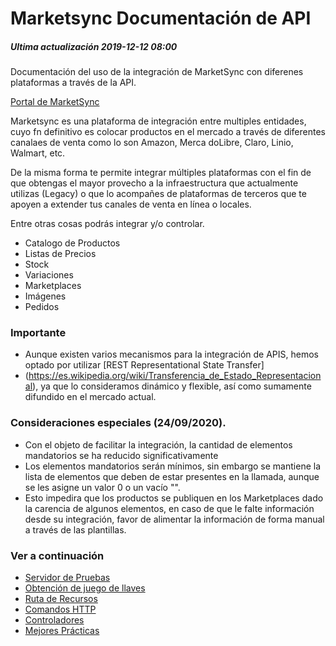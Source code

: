 # Marketsync Documentación de API 
##### Ultima actualización 2019-12-12 08:00
Documentación del uso de la integración de MarketSync con diferenes plataformas a través de la API.

[Portal de MarketSync](https://marketsync.mx)

Marketsync es una plataforma de integración entre multiples entidades, cuyo fn definitivo es colocar productos en el mercado a través de diferentes canalaes de venta como lo son Amazon, Merca doLibre, Claro, Linio, Walmart, etc.

De la misma forma te permite integrar múltiples plataformas con el fin de que obtengas el mayor provecho a la infraestructura 
que actualmente utilizas (Legacy) o que lo acompañes de plataformas de terceros que te apoyen a extender tus canales de venta 
en línea o locales.

Entre otras cosas podrás integrar y/o controlar.

- Catalogo de Productos
- Listas de Precios
- Stock
- Variaciones
- Marketplaces
- Imágenes
- Pedidos
  

### Importante
- Aunque existen varios mecanismos para la integración de APIS, hemos optado por utilizar [REST Representational State Transfer]
- (https://es.wikipedia.org/wiki/Transferencia_de_Estado_Representacional), ya que lo consideramos dinámico y flexible, así como sumamente difundido en el mercado actual. 

### Consideraciones especiales (24/09/2020).
- Con el objeto de facilitar la integración, la cantidad de elementos mandatorios se ha reducido significativamente
- Los elementos mandatorios serán mínimos, sin embargo se mantiene la lista de elementos que deben de estar presentes en la llamada, aunque se les asigne un valor 0 o un vacío "".
- Esto impedira que los productos se publiquen en los Marketplaces dado la carencia de algunos elementos, en caso
de que le falte información desde su integración, favor de alimentar la información de forma manual a través de las
plantillas.

### Ver a continuación
- [Servidor de Pruebas](/links/server.html)
- [Obtención de juego de llaves](/links/keys.html)
- [Ruta de Recursos](/links/url.html)
- [Comandos HTTP](/links/http.html)
- [Controladores](/links/controller.html)
- [Mejores Prácticas](/links/best.html)